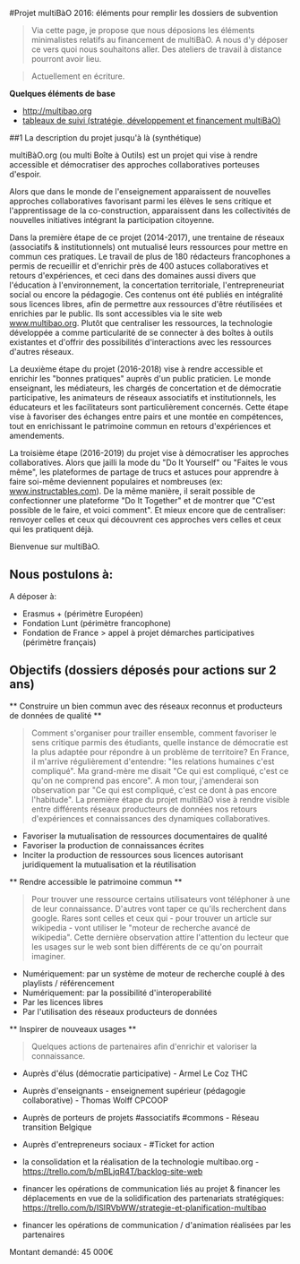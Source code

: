 #Projet multiBàO 2016: éléments pour remplir les dossiers de subvention 

> Via cette page, je propose que nous déposions les éléments minimalistes relatifs au financement de multiBàO. A nous d'y déposer ce vers quoi nous souhaitons aller. Des ateliers de travail à distance pourront avoir lieu. 

> Actuellement en écriture.

**Quelques éléments de base**
* http://multibao.org
* [tableaux de suivi (stratégie, développement et financement multiBàO)](http://trello.com/multibao)

##1 La description du projet jusqu'à là (synthétique)

multiBàO.org (ou multi Boîte à Outils) est un projet qui vise à rendre accessible et démocratiser des approches collaboratives porteuses d'espoir. 

Alors que dans le monde de l'enseignement apparaissent de nouvelles approches collaboratives favorisant parmi les élèves le sens critique et l'apprentissage de la co-construction, apparaissent dans les collectivités de nouvelles initiatives intégrant la participation citoyenne. 

Dans la première étape de ce projet (2014-2017), une trentaine de réseaux (associatifs & institutionnels) ont mutualisé leurs ressources pour mettre en commun ces pratiques. Le travail de plus de 180 rédacteurs francophones a permis de recueillir et d'enrichir près de 400 astuces collaboratives et retours d'expériences, et ceci dans des domaines aussi divers que l'éducation à l'environnement, la concertation territoriale, l'entrepreneuriat social ou encore la pédagogie. Ces contenus ont été publiés en intégralité sous licences libres, afin de permettre aux ressources d'être réutilisées et enrichies par le public. Ils sont accessibles via le site web www.multibao.org. Plutôt que centraliser les ressources, la technologie développée a comme particularité de se connecter à des boîtes à outils existantes et d'offrir des possibilités d'interactions avec les ressources d'autres réseaux. 

La deuxième étape du projet (2016-2018) vise à rendre accessible et enrichir les "bonnes pratiques" auprès d'un public praticien. Le monde enseignant, les médiateurs, les chargés de concertation et de démocratie participative, les animateurs de réseaux associatifs et institutionnels, les éducateurs et les facilitateurs sont particulièrement concernés. Cette étape vise à favoriser des échanges entre pairs et une montée en compétences, tout en enrichissant le patrimoine commun en retours d'expériences et amendements. 

La troisième étape (2016-2019) du projet vise à démocratiser les approches collaboratives. Alors que jailli la mode du "Do It Yourself" ou "Faites le vous même", les plateformes de partage de trucs et astuces pour apprendre à faire  soi-même deviennent populaires et nombreuses (ex: www.instructables.com). De la même manière, il serait possible de confectionner une plateforme "Do It Together" et de montrer que "C'est possible de le faire, et voici comment". Et mieux encore que de centraliser: renvoyer celles et ceux qui découvrent ces approches vers celles et ceux qui les pratiquent déjà. 

Bienvenue sur multiBàO. 

## Nous postulons à:

A déposer à: 
* Erasmus + (périmètre Européen)
* Fondation Lunt (périmètre francophone)
* Fondation de France > appel à projet démarches participatives (périmètre français)

## Objectifs (dossiers déposés pour actions sur 2 ans)

** Construire un bien commun avec des réseaux reconnus et producteurs de données de qualité ** 

> Comment s'organiser pour trailler ensemble, comment favoriser le sens critique parmis des étudiants, quelle instance de démocratie est la plus adaptée pour répondre à un problème de territoire? En France, il m'arrive régulièrement d'entendre: "les relations humaines c'est compliqué". Ma grand-mère me disait "Ce qui est compliqué, c'est ce qu'on ne comprend pas encore". A mon tour, j'amenderai son observation par "Ce qui est compliqué, c'est ce dont à pas encore l'habitude". La première étape du projet multiBàO vise à rendre visible entre différents réseaux producteurs de données nos retours d'expériences et connaissances des dynamiques collaboratives. 

* Favoriser la mutualisation de ressources documentaires de qualité 
* Favoriser la production de connaissances écrites
* Inciter la production de ressources sous licences autorisant juridiquement la mutualisation et la réutilisation 

** Rendre accessible le patrimoine commun **

> Pour trouver une ressource certains utilisateurs vont téléphoner à une de leur connaissance. D'autres vont taper ce qu'ils recherchent dans google. Rares sont celles et ceux qui - pour trouver un article sur wikipedia - vont utiliser le "moteur de recherche avancé de wikipedia". Cette dernière observation attire l'attention du lecteur que les usages sur le web sont bien différents de ce qu'on pourrait imaginer. 

* Numériquement: par un système de moteur de recherche couplé à des playlists / référencement
* Numériquement: par la possibilité d'interoperabilité
* Par les licences libres
* Par l'utilisation des réseaux producteurs de données

** Inspirer de nouveaux usages **

> Quelques actions de partenaires afin d'enrichir et valoriser la connaissance. 

* Auprès d'élus (démocratie participative) - Armel Le Coz  THC
* Auprès d'enseignants - enseignement supérieur (pédagogie collaborative) - Thomas Wolff CPCOOP
* Auprès de porteurs de projets #associatifs #commons - Réseau transition Belgique
* Auprès d'entrepreneurs sociaux - #Ticket for action 




* la consolidation et la réalisation de la technologie multibao.org -  https://trello.com/b/mBLjqR4T/backlog-site-web







* financer les opérations de communication liés au projet & financer les déplacements en vue de la solidification des partenariats stratégiques: https://trello.com/b/ISIRVbWW/strategie-et-planification-multibao
* financer les opérations de communication / d'animation réalisées par les partenaires 

Montant demandé: 45 000€
